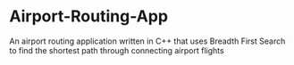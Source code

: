 # Airport-Routing-App
An airport routing application written in C++ that uses Breadth First Search to find the shortest path through connecting airport flights
